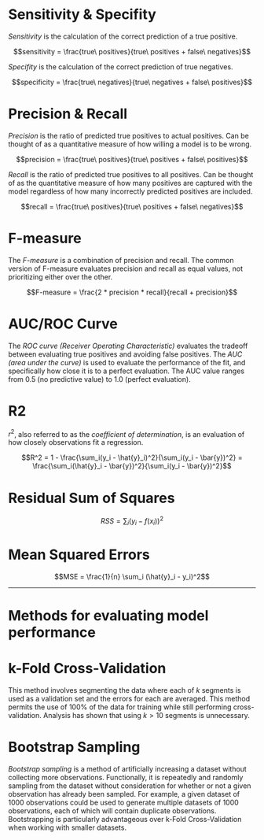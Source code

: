 
# Sensitivity & Specifity

_Sensitivity_ is the calculation of the correct prediction of a true positive.

$$sensitivity = \frac{true\ positives}{true\ positives + false\ negatives}$$

_Specifity_ is the calculation of the correct prediction of true negatives.

$$specificity = \frac{true\ negatives}{true\ negatives + false\ positives}$$

# Precision & Recall

_Precision_ is the ratio of predicted true positives to actual positives. Can be thought of as a quantitative measure of how willing a model is to be wrong.

$$precision = \frac{true\ positives}{true\ positives + false\ positives}$$

_Recall_ is the ratio of predicted true positives to all positives. Can be thought of as the quantitative measure of how many positives are captured with the model regardless of how many incorrectly predicted positives are included.

$$recall = \frac{true\ positives}{true\ positives + false\ negatives}$$

# F-measure

The _F-measure_ is a combination of precision and recall. The common version of F-measure evaluates precision and recall as equal values, not prioritizing either over the other.

$$F-measure = \frac{2 * precision * recall}{recall + precision}$$

# AUC/ROC Curve

The _ROC curve (Receiver Operating Characteristic)_ evaluates the tradeoff between evaluating true positives and avoiding false positives. The _AUC (area under the curve)_ is used to evaluate the performance of the fit, and specifically how close it is to a perfect evaluation. The AUC value ranges from 0.5 (no predictive value) to 1.0 (perfect evaluation).

# R2

$r^2$, also referred to as the _coefficient of determination_, is an evaluation of how closely observations fit a regression.

$$R^2 = 1 - \frac{\sum_i(y_i - \hat{y}_i)^2}{\sum_i(y_i - \bar{y})^2} = \frac{\sum_i(\hat{y}_i - \bar{y})^2}{\sum_i(y_i - \bar{y})^2}$$

# Residual Sum of Squares

$$RSS = \sum_i (y_i - f(x_i))^2$$

# Mean Squared Errors

$$MSE = \frac{1}{n} \sum_i (\hat{y}_i - y_i)^2$$

___

# Methods for evaluating model performance

# k-Fold Cross-Validation

This method involves segmenting the data where each of $k$ segments is used as a validation set and the errors for each are averaged. This method permits the use of 100% of the data for training while still performing cross-validation. Analysis has shown that using $k > 10$ segments is unnecessary.

# Bootstrap Sampling

_Bootstrap sampling_ is a method of artificially increasing a dataset without collecting more observations. Functionally, it is repeatedly and randomly sampling from the dataset without consideration for whether or not a given observation has already been sampled. For example, a given dataset of 1000 observations could be used to generate multiple datasets of 1000 observations, each of which will contain duplicate observations. Bootstrapping is particularly advantageous over k-Fold Cross-Validation when working with smaller datasets.